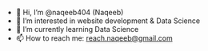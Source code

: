 - 👋 Hi, I’m @naqeeb404 (Naqeeb)
- 👀 I’m interested in website development & Data Science
- 🌱 I’m currently learning Data Science
- 📫 How to reach me: reach.naqeeb@gmail.com

<!---
naqeeb404/naqeeb404 is a ✨ special ✨ repository because its `README.md` (this file) appears on your GitHub profile.
You can click the Preview link to take a look at your changes.
--->
